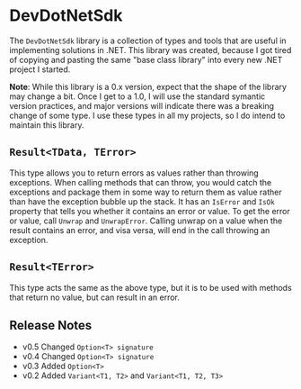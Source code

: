 # DevDotNetSdk

The `DevDotNetSdk` library is a collection of types and tools that are useful in implementing solutions in .NET. This library was created, because I got tired of copying and pasting the same "base class library" into every new .NET project I started.

**Note**: While this library is a 0.x version, expect that the shape of the library may change a bit.  Once I get to a 1.0, I will use the standard symantic version practices, and major versions will indicate there was a breaking change of some type. I use these types in all my projects, so I do intend to maintain this library.

## `Result<TData, TError>`

This type allows you to return errors as values rather than throwing exceptions.  When calling methods that can throw, you would catch the exceptions and package them in some way to return them as value rather than have the exception bubble up the stack.  It has an `IsError` and `IsOk` property that tells you whether it contains an error or value.  To get the error or value, call `Unwrap` and `UnwrapError`.  Calling unwrap on a value when the result contains an error, and visa versa, will end in the call throwing an exception.

## `Result<TError>`

This type acts the same as the above type, but it is to be used with methods that return no value, but can result in an error.

## Release Notes

- v0.5
  Changed `Option<T> signature`
- v0.4
  Changed `Option<T> signature`
- v0.3
  Added `Option<T>`
- v0.2
  Added `Variant<T1, T2>` and `Variant<T1, T2, T3>`